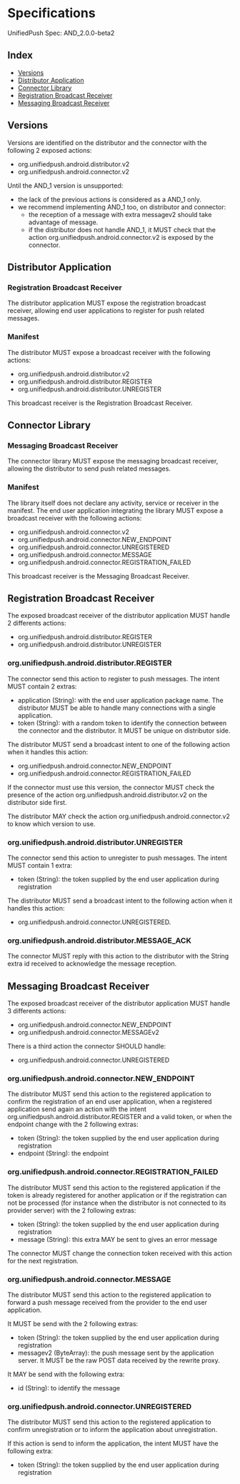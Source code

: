 # Specifications

UnifiedPush Spec: AND_2.0.0-beta2


## Index

* [Versions](#versions)
* [Distributor Application](#distributor-application)
* [Connector Library](#connector-library)
* [Registration Broadcast Receiver](#registration-broadcast-receiver-1)
* [Messaging Broadcast Receiver](#messaging-broadcast-receiver-1)


## Versions

Versions are identified on the distributor and the connector with the following 2 exposed actions:
* org.unifiedpush.android.distributor.v2
* org.unifiedpush.android.connector.v2

Until the AND_1 version is unsupported:
* the lack of the previous actions is considered as a AND_1 only.
* we recommend implementing AND_1 too, on distributor and connector:
    * the reception of a message with extra messagev2 should take advantage of message.
    * if the distributor does not handle AND_1, it MUST check that the action org.unifiedpush.android.connector.v2 is exposed by the connector.


## Distributor Application

### Registration Broadcast Receiver

The distributor application MUST expose the registration broadcast receiver, allowing end user applications to register for push related messages.

### Manifest

The distributor MUST expose a broadcast receiver with the following actions:
* org.unifiedpush.android.distributor.v2
* org.unifiedpush.android.distributor.REGISTER
* org.unifiedpush.android.distributor.UNREGISTER

This broadcast receiver is the Registration Broadcast Receiver.


## Connector Library

### Messaging Broadcast Receiver

The connector library MUST expose the messaging broadcast receiver, allowing the distributor to send push related messages.

### Manifest

The library itself does not declare any activity, service or receiver in the manifest. The end user application integrating the library MUST expose a broadcast receiver with the following actions:
* org.unifiedpush.android.connector.v2
* org.unifiedpush.android.connector.NEW_ENDPOINT
* org.unifiedpush.android.connector.UNREGISTERED
* org.unifiedpush.android.connector.MESSAGE
* org.unifiedpush.android.connector.REGISTRATION_FAILED

This broadcast receiver is the Messaging Broadcast Receiver.


## Registration Broadcast Receiver

The exposed broadcast receiver of the distributor application MUST handle 2 differents actions:
* org.unifiedpush.android.distributor.REGISTER
* org.unifiedpush.android.distributor.UNREGISTER

### org.unifiedpush.android.distributor.REGISTER

The connector send this action to register to push messages. The intent MUST contain 2 extras:
* application (String): with the end user application package name. The distributor MUST be able to handle many connections with a single application.
* token (String): with a random token to identify the connection between the connector and the distributor. It MUST be unique on distributor side.

The distributor MUST send a broadcast intent to one of the following action when it handles this action:
* org.unifiedpush.android.connector.NEW_ENDPOINT
* org.unifiedpush.android.connector.REGISTRATION_FAILED

If the connector must use this version, the connector MUST check the presence of the action org.unifiedpush.android.distributor.v2 on the distributor side first.

The distributor MAY check the action org.unifiedpush.android.connector.v2 to know which version to use.

### org.unifiedpush.android.distributor.UNREGISTER

The connector send this action to unregister to push messages. The intent MUST contain 1 extra:
* token (String): the token supplied by the end user application during registration

The distributor MUST send a broadcast intent to the following action when it handles this action:
* org.unifiedpush.android.connector.UNREGISTERED.

### org.unifiedpush.android.distributor.MESSAGE_ACK

The connector MUST reply with this action to the distributor with the String extra id received to acknowledge the message reception.


## Messaging Broadcast Receiver

The exposed broadcast receiver of the distributor application MUST handle 3 differents actions:
* org.unifiedpush.android.connector.NEW_ENDPOINT
* org.unifiedpush.android.connector.MESSAGEv2

There is a third action the connector SHOULD handle:
* org.unifiedpush.android.connector.UNREGISTERED

### org.unifiedpush.android.connector.NEW_ENDPOINT

The distributor MUST send this action to the registered application to confirm the registration of an end user application, when a registered application send again an action with the intent org.unifiedpush.android.distributor.REGISTER and a valid token, or when the endpoint change with the 2 following extras:
* token (String): the token supplied by the end user application during registration
* endpoint (String): the endpoint

### org.unifiedpush.android.connector.REGISTRATION_FAILED

The distributor MUST send this action to the registered application if the token is already registered for another application or if the registration can not be processed (for instance when the distributor is not connected to its provider server) with the 2 following extras:
* token (String): the token supplied by the end user application during registration
* message (String): this extra MAY be sent to gives an error message

The connector MUST change the connection token received with this action for the next registration.

### org.unifiedpush.android.connector.MESSAGE

The distributor MUST send this action to the registered application to forward a push message received from the provider to the end user application.

It MUST be send with the 2 following extras:
* token (String): the token supplied by the end user application during registration
* messagev2 (ByteArray): the push message sent by the application server. It MUST be the raw POST data received by the rewrite proxy.

It MAY be send with the following extra:
* id (String): to identify the message

### org.unifiedpush.android.connector.UNREGISTERED

The distributor MUST send this action to the registered application to confirm unregistration or to inform the application about unregistration.

If this action is send to inform the application, the intent MUST have the following extra:
* token (String): the token supplied by the end user application during registration

